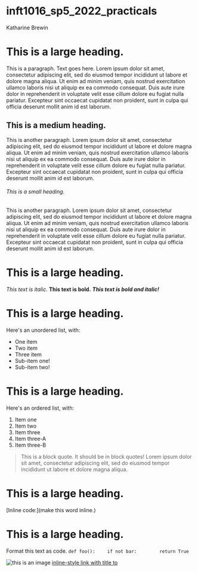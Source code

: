 # inft1016_sp5_2022_practicals

Katharine Brewin

# This is a large heading. 
This is a paragraph. Text goes here. Lorem ipsum dolor sit amet, consectetur adipiscing elit, sed do eiusmod tempor incididunt ut labore et dolore magna aliqua. Ut enim ad minim veniam, quis nostrud exercitation ullamco laboris nisi ut aliquip ex ea commodo consequat. Duis aute irure dolor in reprehenderit in voluptate velit esse cillum dolore eu fugiat nulla pariatur. Excepteur sint occaecat cupidatat non proident, sunt in culpa qui officia deserunt mollit anim id est laborum.
## This is a medium heading.
This is another paragraph. Lorem ipsum dolor sit amet, consectetur adipiscing elit, sed do eiusmod tempor incididunt ut labore et dolore magna aliqua. Ut enim ad minim veniam, quis nostrud exercitation ullamco laboris nisi ut aliquip ex ea commodo consequat. Duis aute irure dolor in reprehenderit in voluptate velit esse cillum dolore eu fugiat nulla pariatur. Excepteur sint occaecat cupidatat non proident, sunt in culpa qui officia deserunt mollit anim id est laborum.
###### This is a small heading.
This is another paragraph. Lorem ipsum dolor sit amet, consectetur adipiscing elit, sed do eiusmod tempor incididunt ut labore et dolore magna aliqua. Ut enim ad minim veniam, quis nostrud exercitation ullamco laboris nisi ut aliquip ex ea commodo consequat. Duis aute irure dolor in reprehenderit in voluptate velit esse cillum dolore eu fugiat nulla pariatur. Excepteur sint occaecat cupidatat non proident, sunt in culpa qui officia deserunt mollit anim id est laborum.
# This is a large heading. 
*This text is italic.*
**This text is bold.**
***This text is bold and italic!***
# This is a large heading.
Here's an unordered list, with:

- One item
- Two item
- Three item
- Sub-item one!
- Sub-item two!
# This is a large heading. 
Here's an ordered list, with:

1. Item one
2. Item two
3. Item three
4. Item three-A
5. Item three-B
> This is a block quote. It should be in block quotes! Lorem ipsum dolor sit amet, consectetur adipiscing elit, sed do eiusmod tempor incididunt ut labore et dolore magna aliqua.
# This is a large heading. 
[Inline code:](make this word inline.)
# This is a large heading. 
Format this text as code. 
`def foo():`
`    if not bar:`
`        return True`

![this is an image](https://upload.wikimedia.org/wikipedia/commons/thumb/0/03/Kismet-IMG_6007-black.jpg/800px-Kismet-IMG_6007-black.jpg.)
[inline-style link with title to](https://commons.wikimedia.org/wiki/File:Kismet-IMG_6007-black.jpg)
